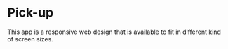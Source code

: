 # Pick-up
This app is a responsive web design that is available to fit in different kind of screen sizes.
